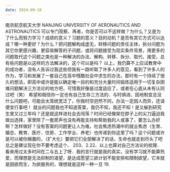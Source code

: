 ```yaml
---
date: 2024-09-18
---
```


南京航空航天大学
NANJING UNIVERSITY OF AERONAUTICS AND ASTRONAUTICS
可以专门观察、再者，你是否可以不这样做？为什么？又是为了什么而努力学习？成绩的意义？习题的意义？目的动机？是否有其它方式可以达成？哪一种更好？为什么？把问题解构成虚无，转移问题的责任主体，拆分问题为其它你更感兴趣，更容易解答的子问题，或将问题接受为现实条件背景，用更多的问题取代这个问题之类也是一种解决的办法、解构、转移、拆分、取代、接受，总有些问题是以这样的方法解决的，这个可以是吗？
以上，我仍算不上应试教育中的成功者，没有人告诉过我这些但我有一路听取了许多人的意见，看到了许多人的作为，学习和发展了一套自己在高中残酷社会中求生的办法，那时有一个持续了很久的想法，即高中或许是能以确定唯一目的和充分大量时间锻炼适用于一切复杂困难问题解决三方法论的地方吧，可惜我好像是过度适应了，或者在心底从未有认同过吧（笑）
希望和相信你一定也有自己生存三方法的、与时俱进、因地制宜总没什么问题吧，可能会太笼统宽泛了，你我时空迥然不同，办法一定因人而异，还请便宜行事吧！
就业的问题我也不知道答案，我仍不知，我还不知！是又躲到研究生里又过三年吗？还是就这样进社会去闯荡？时间已经像架在脖子上的尖刀逼迫我做出选择，家里除了一套房声也没有再能支持和帮助我的人或事了，要怎么办好啊？怎样做好？没有答案的问题更让人为难。社会焦虑热潮中的就业焦虑（生育、婚恋、教育、医疗、住房、工作学业、养老）也传递到你这里了吗？这个问题或许是可以被你搁置的，（扩大化）要把它们全部解决了的话，生命也就走到尽头了吧总之是建议现在你不要考虑这个、
203、2.22、以上也算对自己方法论的梳理．看来用过太多时间在二与五上了呀．我的言行就是我的真实，没有学习就不能算热爱，而理想是无法抑制的渴望，是达成愿望三欲计划不能安排和限制欲望，它本就是因欲而生，为欲服务的，理想就是这样一种一旦 19.
